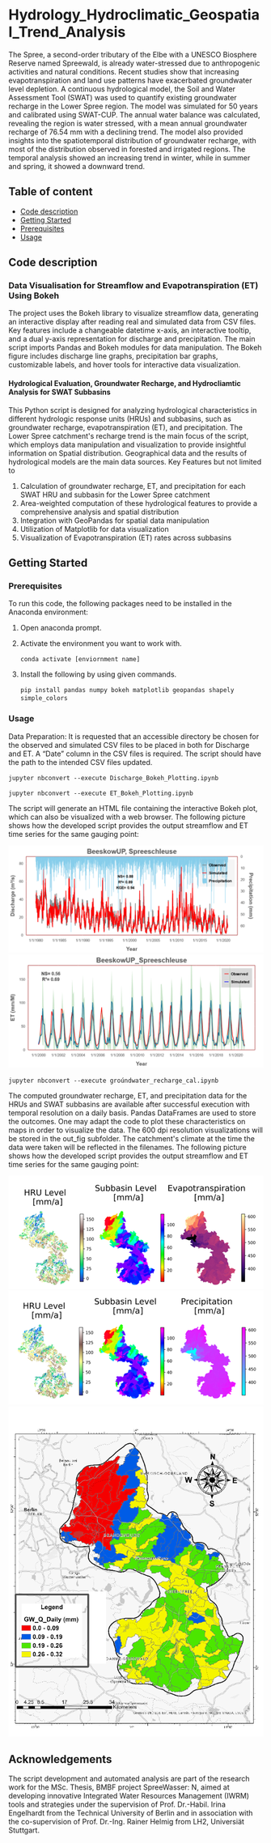 # Hydrology_Hydroclimatic_Geospatial_Trend_Analysis
The Spree, a second-order tributary of the Elbe with a UNESCO Biosphere Reserve named Spreewald, is already water-stressed due to anthropogenic activities 
and natural conditions. Recent studies show that increasing evapotranspiration and land use patterns have exacerbated groundwater level depletion. 
A continuous hydrological model, the Soil and Water Assessment Tool (SWAT) was used to quantify existing groundwater recharge in the Lower Spree region. 
The model was simulated for 50 years and calibrated using SWAT-CUP. The annual water balance was calculated, revealing the region is water stressed, 
with a mean annual groundwater recharge of 76.54 mm with a declining trend. The model also provided insights into the spatiotemporal distribution of groundwater recharge,
with most of the distribution observed in forested and irrigated regions. The temporal analysis showed an increasing trend in winter, while in summer and spring, 
it showed a downward trend.

## Table of content

- [Code description](#Code-description)
- [Getting Started](#Getting-Started)
- [Prerequisites](#Prerequisites)
- [Usage](#Usage)

## Code description
### Data Visualisation for Streamflow and Evapotranspiration (ET) Using Bokeh
The project uses the Bokeh library to visualize streamflow data, generating an interactive display after reading real and simulated data from CSV files. Key features include a changeable datetime x-axis, an interactive tooltip, and a dual y-axis representation for discharge and precipitation. The main script imports Pandas and Bokeh modules for data manipulation. The Bokeh figure includes discharge line graphs, precipitation bar graphs, customizable labels, and hover tools for interactive data visualization.

#### Hydrological Evaluation, Groundwater Recharge, and Hydrocliamtic Analysis for SWAT Subbasins
This Python script is designed for analyzing hydrological characteristics in different hydrologic response units (HRUs) and subbasins, such as groundwater recharge, evapotranspiration (ET), and precipitation. The Lower Spree catchment's recharge trend is the main focus of the script, which employs data manipulation and visualization to provide insightful information on Spatial distribution. Geographical data and the results of hydrological models are the main data sources.
Key Features but not limited to
1. Calculation of groundwater recharge, ET, and precipitation for each SWAT HRU and subbasin for the Lower Spree catchment
2. Area-weighted computation of these hydrological features to provide a comprehensive analysis and spatial distribution
3. Integration with GeoPandas for spatial data manipulation
4. Utilization of Matplotlib for data visualization
5. Visualization of Evapotranspiration (ET) rates across subbasins
   
   
## Getting Started

### Prerequisites
To run this code, the following packages need to be installed in the Anaconda environment:

1. Open anaconda prompt.

2. Activate the environment you want to work with.

   ```
   conda activate [enviornment name] 
   ```

3. Install the following by using given commands.

   ```
   pip install pandas numpy bokeh matplotlib geopandas shapely simple_colors

   ```

### Usage
Data Preparation: It is requested that an accessible directory be chosen for the observed and simulated CSV files to be placed in both for Discharge and ET. A “Date” column in the CSV files is required. The script should have the path to the intended CSV files updated.

```
jupyter nbconvert --execute Discharge_Bokeh_Plotting.ipynb
```
```
jupyter nbconvert --execute ET_Bokeh_Plotting.ipynb
```
The script will generate an HTML file containing the interactive Bokeh plot, which can also be visualized with a web browser.
The following picture shows how the developed script provides the output streamflow and ET time series for the same gauging point:

![](/Bokeh%20Plotting_Discharge_ET/Discharge/Outputs%20for%20Discharge/99_Beeskow.png)
![](/Bokeh%20Plotting_Discharge_ET/ET/Outputs%20for%20ET/99_Beeskow.png)

```
jupyter nbconvert --execute groúndwater_recharge_cal.ipynb
```
The computed groundwater recharge, ET, and precipitation data for the HRUs and SWAT subbasins are available after successful execution with temporal resolution 
on a daily basis. Pandas DataFrames are used to store the outcomes. One may adapt the code to plot these characteristics on maps in order to visualize the data.
The 600 dpi resolution visualizations will be stored in the out_fig subfolder. The catchment's climate at the time the data were taken will be reflected in the filenames.
The following picture shows how the developed script provides the output streamflow and ET time series for the same gauging point:

![](/Ground%20Water%20Recharge%20Calculation/fig_gw/gw_et_geo.png)
![](/Ground%20Water%20Recharge%20Calculation/fig_gw/gw_precip_geo.png)
![](/Ground%20Water%20Recharge%20Calculation/fig_gw/gw_daily_geo.png)

## Acknowledgements
The script development and automated analysis are part of the research work for the MSc. Thesis, BMBF project SpreeWasser: N, aimed at developing innovative Integrated Water Resources Management (IWRM) tools and strategies
under the supervision of Prof. Dr.-Habil. Irina Engelhardt from the Technical University of Berlin and in association with the co-supervision of Prof. Dr.-Ing. Rainer Helmig from LH2, Universiät Stuttgart.
